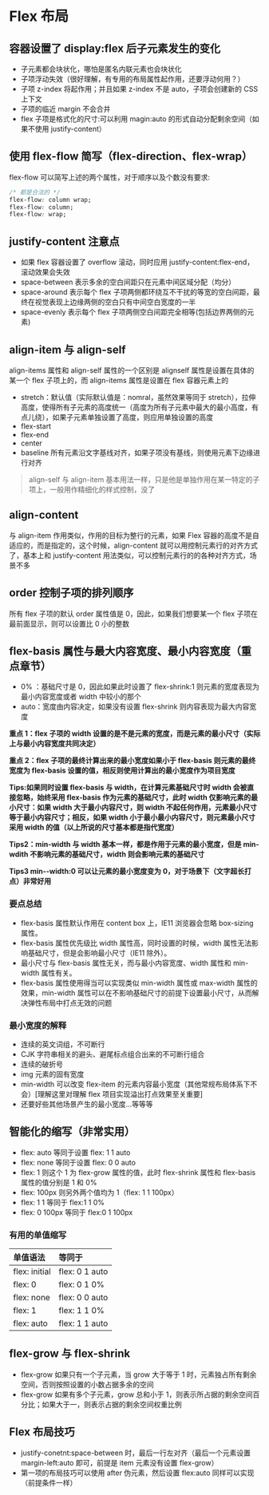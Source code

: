 # Flex 布局

## 容器设置了 display:flex 后子元素发生的变化

- 子元素都会块状化，哪怕是匿名内联元素也会块状化
- 子项浮动失效（很好理解，有专用的布局属性起作用，还要浮动何用？）
- 子项 z-index 将起作用；并且如果 z-index 不是 auto，子项会创建新的 CSS 上下文
- 子项的临近 margin 不会合并
- flex 子项是格式化的尺寸:可以利用 magin:auto 的形式自动分配剩余空间（如果不使用 justify-content）

## 使用 flex-flow 简写（flex-direction、flex-wrap）

flex-flow 可以简写上述的两个属性，对于顺序以及个数没有要求:

```css
/* 都是合法的 */
flex-flow: column wrap;
flex-flow: column;
flex-flow: wrap;
```

## justify-content 注意点

- 如果 flex 容器设置了 overflow 滚动，同时应用 justify-content:flex-end，滚动效果会失效
- space-between 表示多余的空白间距只在元素中间区域分配（均分）
- space-around 表示每个 flex 子项两侧都环绕互不干扰的等宽的空白间距，最终在视觉表现上边缘两侧的空白只有中间空白宽度的一半
- space-evenly 表示每个 flex 子项两侧空白间距完全相等(包括边界两侧的元素)

## align-item 与 align-self

align-items 属性和 align-self 属性的一个区别是 alignself 属性是设置在具体的某一个 flex 子项上的，而 align-items 属性是设置在 flex 容器元素上的

- stretch：默认值（实际默认值是：nomral，虽然效果等同于 stretch），拉伸高度，使得所有子元素的高度统一（高度为所有子元素中最大的最小高度，有点儿绕），如果子元素单独设置了高度，则应用单独设置的高度
- flex-start
- flex-end
- center
- baseline 所有元素沿文字基线对齐，如果子项没有基线，则使用元素下边缘进行对齐

> align-self 与 align-item 基本用法一样，只是他是单独作用在某一特定的子项上，一般用作精细化的样式控制，没了

## align-content

与 align-item 作用类似，作用的目标为整行的元素，如果 Flex 容器的高度不是自适应的，而是指定的，这个时候，align-content 就可以用控制元素行的对齐方式了，基本上和 justify-content 用法类似，可以控制元素行的的各种对齐方式，场景不多

## order 控制子项的排列顺序

所有 flex 子项的默认 order 属性值是 0，因此，如果我们想要某一个 flex 子项在最前面显示，则可以设置比 0 小的整数

## flex-basis 属性与最大内容宽度、最小内容宽度（重点章节）

- 0% ：基础尺寸是 0，因此如果此时设置了 flex-shrink:1 则元素的宽度表现为最小内容宽度或者 width 中较小的那个
- auto：宽度由内容决定，如果没有设置 flex-shrink 则内容表现为最大内容宽度

**重点 1：flex 子项的 width 设置的是不是元素的宽度，而是元素的最小尺寸（实际上与最小内容宽度共同决定）**

**重点 2：flex 子项的最终计算出来的最小宽度如果小于 flex-basis 则元素的最终宽度为 flex-basis 设置的值，相反则使用计算出的最小宽度作为项目宽度**

**Tips:如果同时设置 flex-basis 与 width，在计算元素基础尺寸时 width 会被直接忽略，始终采用 flex-basis 作为元素的基础尺寸，此时 width 仅影响元素的最小尺寸：如果 width 大于最小内容尺寸，则 width 不起任何作用，元素最小尺寸等于最小内容尺寸；相反，如果 width 小于最小最小内容尺寸，则元素最小尺寸采用 width 的值（以上所说的尺寸基本都是指代宽度）**

**Tips2：min-width 与 width 基本一样，都是作用于元素的最小宽度，但是 min-wdith 不影响元素的基础尺寸，width 则会影响元素的基础尺寸**

**Tips3 min--width:0 可以让元素的最小宽度变为 0，对于场景下（文字超长打点）非常好用**

### 要点总结

- flex-basis 属性默认作用在 content box 上，IE11 浏览器会忽略 box-sizing 属性。
- flex-basis 属性优先级比 width 属性高，同时设置的时候，width 属性无法影响基础尺寸，但是会影响最小尺寸（IE11 除外）。
- 最小尺寸与 flex-basis 属性无关，而与最小内容宽度、width 属性和 min-width 属性有关。
- flex-basis 属性使用得当可以实现类似 min-width 属性或 max-width 属性的效果，min-width 属性可以在不影响基础尺寸的前提下设置最小尺寸，从而解决弹性布局中打点无效的问题

### 最小宽度的解释

- 连续的英文词组，不可断行
- CJK 字符串相关的避头、避尾标点组合出来的不可断行组合
- 连续的破折号
- img 元素的固有宽度
- min-width 可以改变 flex-item 的元素内容最小宽度（其他常规布局体系下不会）[理解这里对理解 flex 项目实现溢出打点效果至关重要]
- 还要好些其他场景产生的最小宽度...等等等

## 智能化的缩写（非常实用）

- flex: auto 等同于设置 flex: 1 1 auto
- flex: none 等同于设置 flex: 0 0 auto
- flex: 1 则这个 1 为 flex-grow 属性的值，此时 flex-shrink 属性和 flex-basis 属性的值分别是 1 和 0%
- flex: 100px 则另外两个值均为 1（flex: 1 1 100px）
- flex: 1 1 等同于 flex:1 1 0%
- flex: 0 100px 等同于 flex:0 1 100px

### 有用的单值缩写

| 单值语法      | 等同于         |
| :------------ | :------------- |
| flex: initial | flex: 0 1 auto |
| flex: 0       | flex: 0 1 0%   |
| flex: none    | flex: 0 0 auto |
| flex: 1       | flex: 1 1 0%   |
| flex: auto    | flex: 1 1 auto |

## flex-grow 与 flex-shrink

- flex-grow 如果只有一个子元素，当 grow 大于等于 1 时，元素独占所有剩余空间，否则按照设置的小数占据多余的空间
- flex-grow 如果有多个子元素，grow 总和小于 1，则表示所占据的剩余空间百分比；如果大于一，则表示占据的剩余空间权重比例

## Flex 布局技巧

- justify-conetnt:space-between 时，最后一行左对齐（最后一个元素设置 margin-left:auto 即可，前提是 item 元素没有设置 flex-grow）
- 第一项的布局技巧可以使用 after 伪元素，然后设置 flex:auto 同样可以实现（前提条件一样）
